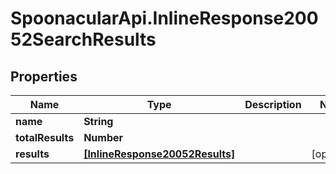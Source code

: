 # SpoonacularApi.InlineResponse20052SearchResults

## Properties

Name | Type | Description | Notes
------------ | ------------- | ------------- | -------------
**name** | **String** |  | 
**totalResults** | **Number** |  | 
**results** | [**[InlineResponse20052Results]**](InlineResponse20052Results.md) |  | [optional] 


